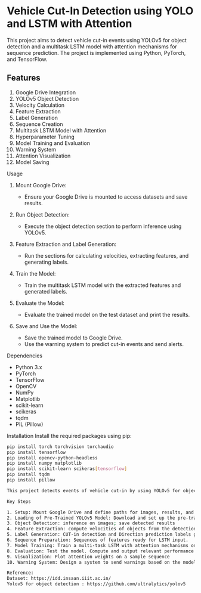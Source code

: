 # Vehicle Cut-In Detection using YOLO and LSTM with Attention

This project aims to detect vehicle cut-in events using YOLOv5 for object detection and a multitask LSTM model with attention mechanisms for sequence prediction. The project is implemented using Python, PyTorch, and TensorFlow.

## Features

1. Google Drive Integration
2. YOLOv5 Object Detection
3. Velocity Calculation
4. Feature Extraction
5. Label Generation
6. Sequence Creation
7. Multitask LSTM Model with Attention
8. Hyperparameter Tuning
9. Model Training and Evaluation
10. Warning System
11. Attention Visualization
12. Model Saving

 Usage

1. Mount Google Drive:
   - Ensure your Google Drive is mounted to access datasets and save results.

2. Run Object Detection:
   - Execute the object detection section to perform inference using YOLOv5.

3. Feature Extraction and Label Generation:
   - Run the sections for calculating velocities, extracting features, and generating labels.

4. Train the Model:
   - Train the multitask LSTM model with the extracted features and generated labels.

5. Evaluate the Model:
   - Evaluate the trained model on the test dataset and print the results.

6. Save and Use the Model:
   - Save the trained model to Google Drive.
   - Use the warning system to predict cut-in events and send alerts.

 Dependencies

- Python 3.x
- PyTorch
- TensorFlow
- OpenCV
- NumPy
- Matplotlib
- scikit-learn
- scikeras
- tqdm
- PIL (Pillow)

Installation
Install the required packages using pip:

```sh
pip install torch torchvision torchaudio
pip install tensorflow
pip install opencv-python-headless
pip install numpy matplotlib
pip install scikit-learn scikeras[tensorflow]
pip install tqdm
pip install pillow

This project detects events of vehicle cut-in by using YOLOv5 for object detection and a multitask LSTM model with attention mechanisms for sequence prediction.

Key Steps

1. Setup: Mount Google Drive and define paths for images, results, and YOLO weights.
2. Loading of Pre-Trained YOLOv5 Model: Download and set up the pre-trained YOLOv5 model for object detection.
3. Object Detection: inference on images; save detected results
4. Feature Extraction: compute velocities of objects from the detections to obtain features.
5. Label Generation: CUT-in detection and Direction prediction labels generation.
6. Sequence Preparation: Sequences of features ready for LSTM input.
7. Model Training: Train a multi-task LSTM with attention mechanisms on sequences.
8. Evaluation: Test the model. Compute and output relevant performance metrics
9. Visualization: Plot attention weights on a sample sequence
10. Warning System: Design a system to send warnings based on the model output.

Reference:
Dataset: https://idd.insaan.iiit.ac.in/
Yolov5 for object detection : https://github.com/ultralytics/yolov5
